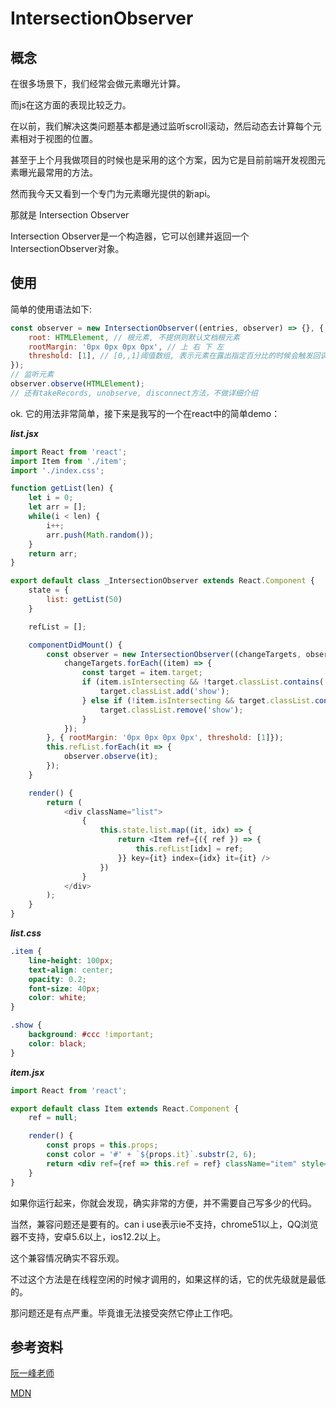 # IntersectionObserver

[tag]:IntersectionObserver|html|js
[create]:2019-12-05

## 概念

在很多场景下，我们经常会做元素曝光计算。

而js在这方面的表现比较乏力。

在以前，我们解决这类问题基本都是通过监听scroll滚动，然后动态去计算每个元素相对于视图的位置。

甚至于上个月我做项目的时候也是采用的这个方案，因为它是目前前端开发视图元素曝光最常用的方法。

然而我今天又看到一个专门为元素曝光提供的新api。

那就是 Intersection Observer

Intersection Observer是一个构造器，它可以创建并返回一个IntersectionObserver对象。

## 使用

简单的使用语法如下:

```javascript
const observer = new IntersectionObserver((entries, observer) => {}, { // 配置可选
    root: HTMLElement, // 根元素, 不提供则默认文档根元素
    rootMargin: '0px 0px 0px 0px', // 上 右 下 左
    threshold: [1], // [0,,1]阈值数组, 表示元素在露出指定百分比的时候会触发回调
});
// 监听元素
observer.observe(HTMLElement);
// 还有takeRecords, unobserve, disconnect方法，不做详细介绍
```

ok. 它的用法非常简单，接下来是我写的一个在react中的简单demo：

***list.jsx***

```javascript
import React from 'react';
import Item from './item';
import './index.css';

function getList(len) {
    let i = 0;
    let arr = [];
    while(i < len) {
        i++;
        arr.push(Math.random());
    }
    return arr;
}

export default class _IntersectionObserver extends React.Component {
    state = {
        list: getList(50)
    }

    refList = [];

    componentDidMount() {
        const observer = new IntersectionObserver((changeTargets, observer) => {
            changeTargets.forEach((item) => {
                const target = item.target;
                if (item.isIntersecting && !target.classList.contains('show')) {
                    target.classList.add('show');
                } else if (!item.isIntersecting && target.classList.contains('show')) {
                    target.classList.remove('show');
                }
            });
        }, { rootMargin: '0px 0px 0px 0px', threshold: [1]});
        this.refList.forEach(it => {
            observer.observe(it);
        });
    }

    render() {
        return (
            <div className="list">
                {
                    this.state.list.map((it, idx) => {
                        return <Item ref={({ ref }) => {
                            this.refList[idx] = ref;
                        }} key={it} index={idx} it={it} />
                    })
                }
            </div>
        );
    }
}
```

***list.css***

```css
.item {
    line-height: 100px;
    text-align: center;
    opacity: 0.2;
    font-size: 40px;
    color: white;
}

.show {
    background: #ccc !important;
    color: black;
}
```

***item.jsx***

```jsx
import React from 'react';

export default class Item extends React.Component {
    ref = null;

    render() {
        const props = this.props;
        const color = '#' + `${props.it}`.substr(2, 6);
        return <div ref={ref => this.ref = ref} className="item" style={{background: color,}}>{props.index}</div>;
    }
}
```

如果你运行起来，你就会发现，确实非常的方便，并不需要自己写多少的代码。

当然，兼容问题还是要有的。can i use表示ie不支持，chrome51以上，QQ浏览器不支持，安卓5.6以上，ios12.2以上。

这个兼容情况确实不容乐观。

不过这个方法是在线程空闲的时候才调用的，如果这样的话，它的优先级就是最低的。

那问题还是有点严重。毕竟谁无法接受突然它停止工作吧。

## 参考资料

[阮一峰老师](https://www.ruanyifeng.com/blog/2016/11/intersectionobserver_api.html)

[MDN](https://developer.mozilla.org/zh-CN/docs/Web/API/IntersectionObserver)
